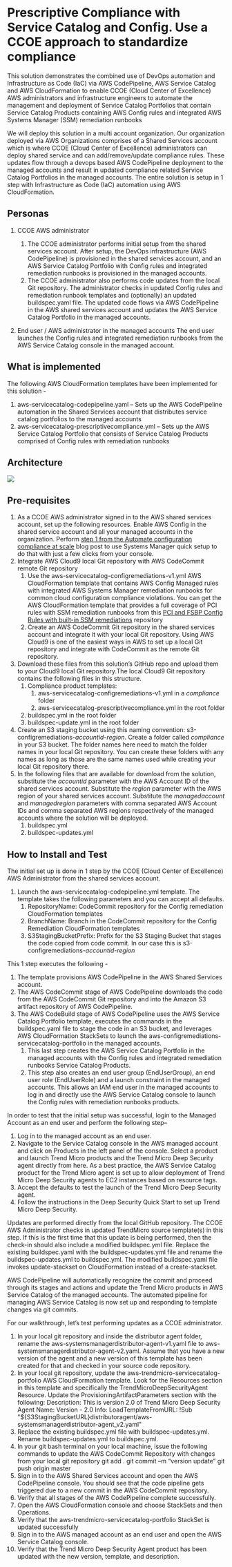<p align="center">
</p>

# Prescriptive Compliance with Service Catalog and Config. Use a CCOE approach to standardize compliance

 This solution demonstrates the combined use of DevOps automation and Infrastructure as Code (IaC) via AWS CodePipeline, AWS Service Catalog and AWS CloudFormation to enable CCOE (Cloud Center of Excellence) AWS administrators and infrastructure engineers to automate the management and deployment of Service Catalog Portfolios that contain Service Catalog Products containing AWS Config rules and integrated AWS Systems Manager (SSM) remediation runbooks

 We will deploy this solution in a multi account organization.  Our organization deployed via AWS Organizations comprises of a Shared Services account which is where CCOE (Cloud Center of Excellence) administrators can deploy shared service and can add/remove/update compliance rules. These updates flow through a devops based AWS CodePipeline deployment to the managed accounts and result in updated compliance related Service Catalog Portfolios in the managed accounts. The entire solution is setup in 1 step with Infrastructure as Code (IaC) automation using AWS CloudFormation.


## Personas

1. CCOE AWS administrator
	1. The CCOE administrator performs initial setup from the shared services account. After setup, the DevOps infrastructure (AWS CodePipeline) is provisioned in the shared services account, and an AWS Service Catalog Portfolio with Config rules and integrated remediation runbooks is provisioned in the managed accounts.
	2. The CCOE administrator also performs code updates from the local Git repository. The administrator checks in updated Config rules and remediation runbook templates and (optionally) an updated buildspec.yaml file. The updated code flows via AWS CodePipeline in the AWS shared services account and updates the AWS Service Catalog Portfolio in the managed accounts.

2. End user / AWS administrator in the managed accounts
The end user launches the Config rules and integrated remediation runbooks from the AWS Service Catalog console in the managed account. 

## What is implemented

The following AWS CloudFormation templates have been implemented for this solution -
1. aws-servicecatalog-codepipeline.yaml – Sets up the AWS CodePipeline automation in the Shared Services account that distributes service catalog portfolios to the managed accounts
2. aws-servicecatalog-prescriptivecompliance.yml – Sets up the  AWS Service Catalog Portfolio that consists of  Service Catalog Products comprised of Config rules with remediation runbooks


## Architecture

![](images/ccoe-prescriptivecompliance.png)


## Pre-requisites

1. As a CCOE AWS administrator signed in to the AWS shared services account, set up the following resources.
Enable AWS Config in the shared service account and all your managed accounts in the organization. Perform [step 1 from the Automate configuration compliance at scale](https://aws.amazon.com/blogs/mt/automate-configuration-compliance-at-scale-in-aws/) blog post to use Systems Manager quick setup to do that with just a few clicks from your console.
2.	Integrate AWS Cloud9 local Git repository with AWS CodeCommit remote Git repository
	1. Use the aws-servicecatalog-configremediations-v1.yml AWS CloudFormation template that contains AWS Config Managed rules with integrated AWS Systems Manager remediation runbooks for common cloud configuration compliance violations. You can get the AWS CloudFormation template that provides a full coverage of PCI rules with SSM remediation runbooks from this [PCI and FSBP Config Rules with built-in SSM remediations](https://github.com/aws-samples/aws-config-pci-fsbp-ssmremediations) repository
	2. Create an AWS CodeCommit Git repository in the shared services account and integrate it with your local Git repository. Using AWS Cloud9 is one of the easiest ways in AWS to set up a local Git repository and integrate with CodeCommit as the remote Git repository.  
3.	Download these files from this solution’s GitHub repo and upload them to your Cloud9 local Git repository.The local Cloud9 Git repository contains the following files in this structure.
	1. Compliance product templates:
		1. aws-servicecatalog-configremediations-v1.yml in a *compliance* folder
		2. aws-servicecatalog-prescriptivecompliance.yml in the root folder
	2. buildspec.yml in the root folder
	3. buildspec-update.yml in the root folder
4.	Create an S3 staging bucket using this naming convention: s3-configremediations-*accountid*-*region*. Create a folder called *compliance* in your S3 bucket. The folder names here need to match the folder names in your local Git repository. You can create these folders with any names as long as those are the same names used while creating your local Git repository there.
5.	In the following files that are available for download from the solution, substitute the *accountid* parameter with the AWS Account ID of the shared services account. Substitute the *region* parameter with the AWS region of your shared services account. Substitute the *managedaccount* and *managedregion* parameters with comma separated AWS Account IDs and comma separated AWS regions respectively of the managed accounts where the solution will be deployed.
	1. buildspec.yml
	2. buildspec-updates.yml


## How to Install and Test

The initial set up is done in 1 step by the CCOE (Cloud Center of Excellence) AWS Administrator from the shared services account.

1. Launch the aws-servicecatalog-codepipeline.yml template. The template takes the following parameters and you can accept all defaults.
	1. RepositoryName: CodeCommit repository for the Config remediation CloudFormation templates
	2. BranchName: Branch in the CodeCommit repository for the Config Remediation CloudFormation templates
	3. S3StagingBucketPrefix: Prefix for the S3 Staging Bucket that stages the code copied from code commit.  In our case this is s3-configremediations-*accountid*-*region*
 
This 1 step executes the following -
1. The template provisions AWS CodePipeline in the AWS Shared Services account.
2. The AWS CodeCommit stage of AWS CodePipeline downloads the code from the AWS CodeCommit Git repository and into the Amazon S3 artifact repository of AWS CodePipeline.
3. The AWS CodeBuild stage of AWS CodePipeline uses the AWS Service Catalog Portfolio template, executes the commands in the buildspec.yaml file to stage the code in an S3 bucket, and leverages AWS CloudFormation StackSets to launch the aws-configremediations-servicecatalog-portfolio in the managed accounts. 
	1. This last step creates the AWS Service Catalog Portfolio in the managed accounts with the Config rules and integrated remediation runbooks Service Catalog Products. 
	2. This step also creates an end user group (EndUserGroup), an end user role (EndUserRole) and a launch constraint in the managed accounts. This allows an IAM end user in the managed accounts to log in and directly use the AWS Service Catalog console to launch the Config rules with remediation runbooks products. 



In order to test that the initial setup was successful, login to the Managed Account as an end	user and perform the following step–

1.	Log in to the managed account as an end user.
2.	Navigate to the Service Catalog console in the AWS managed account and click on Products in the left panel of the console.  Select a product and launch Trend Micro products and the Trend Micro Deep Security agent directly from here. As a best practice, the AWS Service Catalog product for the Trend Micro agent is set up to allow deployment of Trend Micro Deep Security agents to EC2 instances based on resource tags.
3.	Accept the defaults to test the launch of the Trend Micro Deep Security agent.
4.	Follow the instructions in the Deep Security Quick Start to set up Trend Micro Deep Security.


Updates are performed directly from the local GitHub repository. The CCOE AWS Administrator checks in updated TrendMicro source template(s) in this step. If this is the first time that this update is being performed, then the check-in should also include a modified buildspec.yml file. Replace the existing buildspec.yaml with the buildspec-updates.yml file and rename the buildspec-updates.yml to buildspec.yml. The modified buildspec.yaml file invokes update-stackset on CloudFormation instead of a create-stackset. 


AWS CodePipeline will automatically recognize the commit and proceed through its stages and actions and update the Trend Micro products in AWS Service Catalog of the managed accounts. The automated pipeline for managing AWS Service Catalog is now set up and responding to template changes via git commits.

For our walkthrough, let’s test performing updates as a CCOE administrator.

1.	In your local git repository and inside the distributor agent folder, rename the aws-systemsmanagerdistributor-agent-v1.yaml file to aws-systemsmanagerdistributor-agent-v2.yaml. Assume that you have a new version of the agent and a new version of this template has been created for that and checked in your source code repository.
2.	In your local git repository, update the aws-trendmicro-servicecatalog-portfolio AWS CloudFormation template. Look for the Resources section in this template and specifically the TrendMicroDeepSecurityAgent Resource. Update the ProvisioningArtifactParameters section with the following: 
	Description: This is version 2.0 of Trend Micro Deep Security Agent
	Name: Version - 2.0
	Info: LoadTemplateFromURL: !Sub "${S3StagingBucketURL}distributoragent/aws-systemsmanagerdistributor-agent_v2.yaml"
3.	Replace the existing buildspec.yml file with buildspec-updates.yml. Rename buildspec-updates.yml to buildspec.yml.
4.	In your git bash terminal on your local machine, issue the following commands to update the AWS CodeCommit Repository with changes from your local git repository
	git add .
	git commit –m “version update”
	git push origin master
5.	Sign in to the AWS Shared Services account and open the AWS CodePipeline console. You should see that the code pipeline gets triggered due to a new commit in the AWS CodeCommit repository.
6.	Verify that all stages of the AWS CodePipeline complete successfully.
7.	Open the AWS CloudFormation console and choose StackSets and then Operations.
8.	Verify that the aws-trendmicro-servicecatalog-portfolio StackSet is updated successfully
9.	Sign in to the AWS managed account as an end user and open the AWS Service Catalog console.
10.	Verify that the Trend Micro Deep Security Agent product has been updated with the new version, template, and description.

